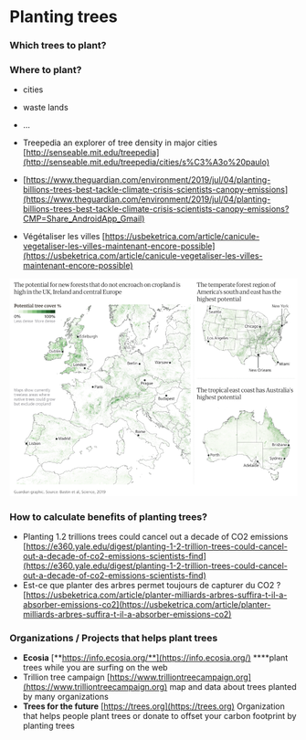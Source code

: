 # Planting trees

### **Which trees to plant?** 

### **Where to plant?** 

* cities 
* waste lands 
* ...



* Treepedia an explorer of tree density in major cities [http://senseable.mit.edu/treepedia](http://senseable.mit.edu/treepedia/cities/s%C3%A3o%20paulo)
* [https://www.theguardian.com/environment/2019/jul/04/planting-billions-trees-best-tackle-climate-crisis-scientists-canopy-emissions](https://www.theguardian.com/environment/2019/jul/04/planting-billions-trees-best-tackle-climate-crisis-scientists-canopy-emissions?CMP=Share_AndroidApp_Gmail)
* Végétaliser les villes [https://usbeketrica.com/article/canicule-vegetaliser-les-villes-maintenant-encore-possible](https://usbeketrica.com/article/canicule-vegetaliser-les-villes-maintenant-encore-possible)

![Maps of tree plantation potential](../../.gitbook/assets/screen-shot-2019-07-04-at-22.46.57.png)



### How to calculate benefits of planting trees?

* Planting 1.2 trillions trees could cancel out a decade of CO2 emissions [https://e360.yale.edu/digest/planting-1-2-trillion-trees-could-cancel-out-a-decade-of-co2-emissions-scientists-find](https://e360.yale.edu/digest/planting-1-2-trillion-trees-could-cancel-out-a-decade-of-co2-emissions-scientists-find)
* Est-ce que planter des arbres permet toujours de capturer du CO2 ?[https://usbeketrica.com/article/planter-milliards-arbres-suffira-t-il-a-absorber-emissions-co2](https://usbeketrica.com/article/planter-milliards-arbres-suffira-t-il-a-absorber-emissions-co2)

### Organizations / Projects that helps plant trees

* **Ecosia** [**https://info.ecosia.org/**](https://info.ecosia.org/) ****plant trees while you are surfing on the web 
* Trillion tree campaign [https://www.trilliontreecampaign.org](https://www.trilliontreecampaign.org) map and data about trees planted by many organizations
* **Trees for the future** [https://trees.org](https://trees.org) Organization that helps people plant trees or donate to offset your carbon footprint by planting trees  

